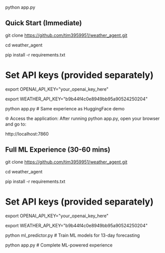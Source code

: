 
python app.py
## Quick Start (Immediate)

git clone https://github.com/tim3959951/weather_agent.git

cd weather_agent

pip install -r requirements.txt

# Set API keys (provided separately)
export OPENAI_API_KEY="your_openai_key_here"

export WEATHER_API_KEY="b9b44f4c0e8949bb95a90524250204"

python app.py  # Same experience as HuggingFace demo

🌐 Access the application:
After running python app.py, open your browser and go to:

http://localhost:7860

## Full ML Experience (30-60 mins)  
git clone https://github.com/tim3959951/weather_agent.git

cd weather_agent

pip install -r requirements.txt

# Set API keys (provided separately)
export OPENAI_API_KEY="your_openai_key_here"

export WEATHER_API_KEY="b9b44f4c0e8949bb95a90524250204"

python ml_predictor.py  # Train ML models for 13-day forecasting

python app.py          # Complete ML-powered experience
